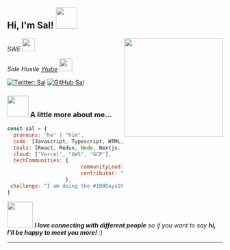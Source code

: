 <h2> Hi, I'm Sal! <img src="https://media.giphy.com/media/mGcNjsfWAjY5AEZNw6/giphy.gif" width="50"></h2>
<img align='right' src="https://i.ibb.co/48pXKgs/Untitled-design-6.png" width="230">

<p><em>SWE
<a href="http://www.unb.br"></a>
<img src="https://media.giphy.com/media/fYSnHlufseco8Fh93Z/giphy.gif" width="30"></br>

Side Hustle 
<a href="https://www.coderinbay.com">Ytube</a>
<img src="https://media.giphy.com/media/WUlplcMpOCEmTGBtBW/giphy.gif" width="30"> 

</em>
</p>

[![Twitter: Sal](https://img.shields.io/twitter/follow/coderinbay?style=social)](https://twitter.com/coderinbay)
[![GitHub Sal](https://img.shields.io/github/followers/coderinbay?label=follow&style=social)](https://github.com/coderinbay)


### <img src="https://media.giphy.com/media/VgCDAzcKvsR6OM0uWg/giphy.gif" width="50"> A little more about me...  

```javascript
const sal = {
  pronouns: "he" | "him",
  code: [Javascript, Typescript, HTML, CSS, Swift, Python, Bash],
  tools: [React, Redux, Node, Nextjs, ReactNative, Tailwindcss, Docker],
  cloud: ["Vercel", "AWS", "GCP"],
  techCommunities: {
                        communityLead: "100DaysOfNextjs",
                        contributor: "100DaysOfNextjs"
                   },
 challenge: "I am doing the #100DaysOfNextjs challenge focused on react and Nextjs"
}
```

<img src="https://media.giphy.com/media/LnQjpWaON8nhr21vNW/giphy.gif" width="60"> <em><b>I love connecting with different people</b> so if you want to say <b>hi, I'll be happy to meet you more!</b> :)</em>

---
